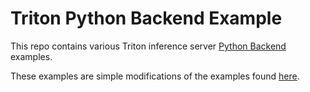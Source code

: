 # Triton Python Backend Example

This repo contains various Triton inference server [Python Backend](https://github.com/triton-inference-server/python_backend) examples.

These examples are simple modifications of the examples found [here](https://github.com/triton-inference-server/python_backend/tree/main/examples).

